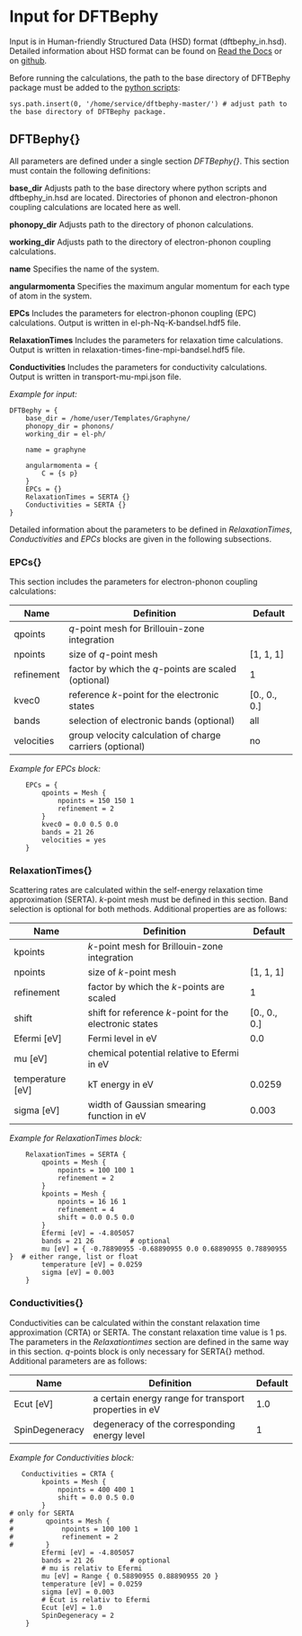 # Input for DFTBephy

Input is in Human-friendly Structured Data (HSD) format (dftbephy_in.hsd). Detailed information about HSD format can be found on [Read the Docs][HSDReadthedocs] or on [github][HSDgithub].

Before running the calculations, the path to the base directory of DFTBephy package must be added to the [python scripts][scripts]:

```
sys.path.insert(0, '/home/service/dftbephy-master/') # adjust path to the base directory of DFTBephy package.
```

## **DFTBephy{}** 

All parameters are defined under a single section *DFTBephy{}*. This section must contain the following definitions:

**base_dir** Adjusts path to the base directory where python scripts and dftbephy_in.hsd are located. Directories of phonon and electron-phonon coupling calculations are located here as well.

**phonopy_dir** Adjusts path to the directory of phonon calculations.

**working_dir** Adjusts path to the directory of electron-phonon coupling calculations.

**name** Specifies the name of the system.

**angularmomenta** Specifies the maximum angular momentum for each type of atom in the system.

**EPCs** Includes the parameters for electron-phonon coupling (EPC) calculations. Output is written in el-ph-Nq-K-bandsel.hdf5 file. 

**RelaxationTimes** Includes the parameters for relaxation time calculations. Output is written in relaxation-times-fine-mpi-bandsel.hdf5 file.

**Conductivities** Includes the parameters for conductivity calculations. Output is written in transport-mu-mpi.json file.

*Example for input:*
```
DFTBephy = {
    base_dir = /home/user/Templates/Graphyne/
    phonopy_dir = phonons/
    working_dir = el-ph/
    
    name = graphyne
    
    angularmomenta = {
        C = {s p}
    }
    EPCs = {}    
    RelaxationTimes = SERTA {}
    Conductivities = SERTA {}
}
```

Detailed information about the parameters to be defined in *RelaxationTimes*, *Conductivities* and *EPCs* blocks are given in the following subsections.


### **EPCs{}** 
This section includes the parameters for electron-phonon coupling calculations:

| Name | Definition  | Default |
| ------ | ------ | ------ |
| qpoints | *q*-point mesh for Brillouin-zone integration|   |
| npoints | size of *q*-point mesh | [1, 1, 1]  |
| refinement | factor by which the *q*-points are scaled (optional) | 1 |
| kvec0 | reference *k*-point for the electronic states | [0., 0., 0.] |
| bands | selection of electronic bands (optional) | all |
| velocities | group velocity calculation of charge carriers (optional) | no |


*Example for EPCs block:*
```
    EPCs = {
        qpoints = Mesh {
            npoints = 150 150 1
            refinement = 2
        }
        kvec0 = 0.0 0.5 0.0
        bands = 21 26
        velocities = yes
    }
```    

### **RelaxationTimes{}** 
Scattering rates are calculated within the self-energy relaxation time approximation (SERTA). *k*-point mesh must be defined in this section. Band selection is optional for both methods. Additional properties are as follows:

| Name | Definition  | Default | 
| ------ | ------ | ------ |
| kpoints | *k*-point mesh for Brillouin-zone integration|   | 
| npoints | size of *k*-point mesh | [1, 1, 1]  |
| refinement | factor by which the *k*-points are scaled | 1 |
| shift | shift for reference *k*-point for the electronic states | [0., 0., 0.] 
| Efermi [eV] | Fermi level in eV | 0.0 |
| mu [eV] | chemical potential relative to Efermi in eV  |  |
| temperature [eV] | kT energy in eV | 0.0259 |
| sigma [eV] | width of Gaussian smearing function in eV | 0.003 |


*Example for RelaxationTimes block:*
```
    RelaxationTimes = SERTA {
        qpoints = Mesh {
            npoints = 100 100 1
            refinement = 2
        }
        kpoints = Mesh {
            npoints = 16 16 1
            refinement = 4
            shift = 0.0 0.5 0.0
        }
        Efermi [eV] = -4.805057
        bands = 21 26         # optional
        mu [eV] = { -0.78890955 -0.68890955 0.0 0.68890955 0.78890955 }  # either range, list or float
        temperature [eV] = 0.0259
        sigma [eV] = 0.003        
    }
```

### **Conductivities{}** 
Conductivities can be calculated within the constant relaxation time approximation (CRTA) or SERTA. The constant relaxation time value is 1 ps. The parameters in the *Relaxationtimes* section are defined in the same way in this section. *q*-points block is only necessary for SERTA{} method. Additional parameters are as follows:

| Name | Definition  | Default |
| ------ | ------ | ------ |
| Ecut [eV] | a certain energy range for transport properties in eV |  1.0 |
| SpinDegeneracy | degeneracy of the corresponding energy level | 1 |

*Example for Conductivities block:*
```
   Conductivities = CRTA {
        kpoints = Mesh {
            npoints = 400 400 1
            shift = 0.0 0.5 0.0
        }
# only for SERTA
#        qpoints = Mesh {
#            npoints = 100 100 1
#            refinement = 2
#        }
        Efermi [eV] = -4.805057
        bands = 21 26         # optional
        # mu is relativ to Efermi        
        mu [eV] = Range { 0.58890955 0.88890955 20 }
        temperature [eV] = 0.0259
        sigma [eV] = 0.003
        # Ecut is relativ to Efermi 
        Ecut [eV] = 1.0
        SpinDegeneracy = 2
    }
```


[//]: # (These are reference links used in the body of this note and get stripped out when the markdown processor does its job.- http://stackoverflow.com/questions/4823468/store-comments-in-markdown-syntax)

   [HSDgithub]: <https://github.com/dftbplus/hsd-python>
   [HSDReadthedocs]: <https://hsd-python.readthedocs.io/en/latest/>
   [mobility-mpi]:<https://github.com/CoMeT4MatSci/dftbephy/blob/master/scripts/dftbephy-mobility-mpi.py>
   [scripts]: <https://github.com/CoMeT4MatSci/dftbephy/tree/master/scripts>
